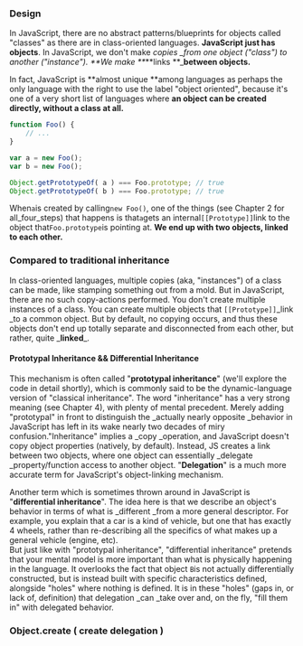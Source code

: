 ### Design

In JavaScript, there are no abstract patterns/blueprints for objects called "classes" as there are in class-oriented languages. **JavaScript just has objects**. In JavaScript, we don't make _copies \_from one object \("class"\) to another \("instance"\). **We make **_**links **\_**between objects.**

In fact, JavaScript is **almost unique **among languages as perhaps the only language with the right to use the label "object oriented", because it's one of a very short list of languages where **an object can be created directly, without a class at all.**

```js
function Foo() {
    // ...
}

var a = new Foo();
var b = new Foo();

Object.getPrototypeOf( a ) === Foo.prototype; // true
Object.getPrototypeOf( b ) === Foo.prototype; // true
```

When`a`is created by calling`new Foo()`, one of the things \(see Chapter 2 for all\_four\_steps\) that happens is that`a`gets an internal`[[Prototype]]`link to the object that`Foo.prototype`is pointing at. **We end up with two objects, linked to each other.**

### Compared to traditional inheritance

In class-oriented languages, multiple copies \(aka, "instances"\) of a class can be made, like stamping something out from a mold. But in JavaScript, there are no such copy-actions performed. You don't create multiple instances of a class. You can create multiple objects that `[[Prototype]]`_link \_to a common object. But by default, no copying occurs, and thus these objects don't end up totally separate and disconnected from each other, but rather, quite _**linked**\_.

#### 

#### Prototypal Inheritance && Differential Inheritance

This mechanism is often called "**prototypal inheritance**" \(we'll explore the code in detail shortly\), which is commonly said to be the dynamic-language version of "classical inheritance". The word "inheritance" has a very strong meaning \(see Chapter 4\), with plenty of mental precedent. Merely adding "prototypal" in front to distinguish the \_actually nearly opposite \_behavior in JavaScript has left in its wake nearly two decades of miry confusion."Inheritance" implies a \_copy \_operation, and JavaScript doesn't copy object properties \(natively, by default\). Instead, JS creates a link between two objects, where one object can essentially \_delegate \_property/function access to another object. "**Delegation**" is a much more accurate term for JavaScript's object-linking mechanism.

Another term which is sometimes thrown around in JavaScript is "**differential inheritance**". The idea here is that we describe an object's behavior in terms of what is \_different \_from a more general descriptor. For example, you explain that a car is a kind of vehicle, but one that has exactly 4 wheels, rather than re-describing all the specifics of what makes up a general vehicle \(engine, etc\).  
But just like with "prototypal inheritance", "differential inheritance" pretends that your mental model is more important than what is physically happening in the language. It overlooks the fact that object `B`is not actually differentially constructed, but is instead built with specific characteristics defined, alongside "holes" where nothing is defined. It is in these "holes" \(gaps in, or lack of, definition\) that delegation \_can \_take over and, on the fly, "fill them in" with delegated behavior.

#### 

### Object.create \( create delegation \)



